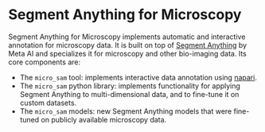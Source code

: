 # Segment Anything for Microscopy

Segment Anything for Microscopy implements automatic and interactive annotation for microscopy data. It is built on top of [Segment Anything](https://segment-anything.com/) by Meta AI and specializes it for microscopy and other bio-imaging data.
Its core components are:
- The `micro_sam` tool: implements interactive data annotation using [napari](https://napari.org/stable/).
- The `micro_sam` python library: implements functionality for applying Segment Anything to multi-dimensional data, and to fine-tune it on custom datasets.
- The `micro_sam` models: new Segment Anything models that were fine-tuned on publicly available microscopy data.
